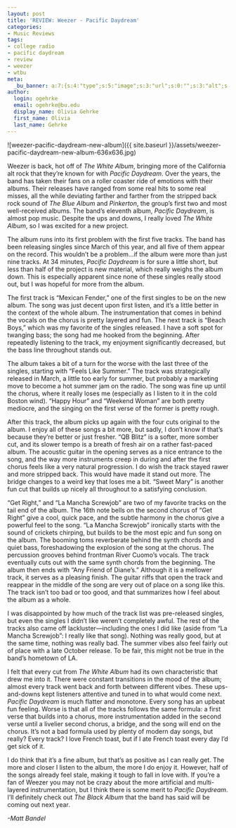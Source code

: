 ```yaml
---
layout: post
title: 'REVIEW: Weezer - Pacific Daydream'
categories:
- Music Reviews
tags:
- college radio
- pacific daydream
- review
- weezer
- wtbu
meta:
  _bu_banner: a:7:{s:4:"type";s:5:"image";s:3:"url";s:0:"";s:3:"alt";s:0:"";s:7:"post_id";s:0:"";s:4:"html";s:0:"";s:8:"position";s:12:"contentWidth";s:7:"caption";s:0:"";}
author:
  login: ogehrke
  email: ogehrke@bu.edu
  display_name: Olivia Gehrke
  first_name: Olivia
  last_name: Gehrke
---
```

![weezer-pacific-daydream-new-album]({{ site.baseurl }}/assets/weezer-pacific-daydream-new-album-636x636.jpg)

Weezer is back, hot off of _The White Album_, bringing more of the California alt rock that they’re known for with _Pacific Daydream_. Over the years, the band has taken their fans on a roller coaster ride of emotions with their albums. Their releases have ranged from some real hits to some real misses, all the while deviating farther and farther from the stripped back rock sound of _The Blue Album_ and _Pinkerton_, the group’s first two and most well-received albums. The band’s eleventh album, _Pacific Daydream_, is almost pop music. Despite the ups and downs, I really loved _The White Album_, so I was excited for a new project.

The album runs into its first problem with the first five tracks. The band has been releasing singles since March of this year, and all five of them appear on the record. This wouldn’t be a problem…if the album were more than just nine tracks. At 34 minutes, _Pacific Daydream_ is for sure a little short, but less than half of the project is new material, which really weighs the album down. This is especially apparent since none of these singles really stood out, but I was hopeful for more from the album.

The first track is “Mexican Fender,” one of the first singles to be on the new album. The song was just decent upon first listen, and it’s a little better in the context of the whole album. The instrumentation that comes in behind the vocals on the chorus is pretty layered and fun. The next track is “Beach Boys,” which was my favorite of the singles released. I have a soft spot for twanging bass; the song had me hooked from the beginning. After repeatedly listening to the track, my enjoyment significantly decreased, but the bass line throughout stands out.

The album takes a bit of a turn for the worse with the last three of the singles, starting with “Feels Like Summer.” The track was strategically released in March, a little too early for summer, but probably a marketing move to become a hot summer jam on the radio. The song was fine up until the chorus, where it really loses me (especially as I listen to it in the cold Boston wind). “Happy Hour” and “Weekend Woman” are both pretty mediocre, and the singing on the first verse of the former is pretty rough.

After this track, the album picks up again with the four cuts original to the album. I enjoy all of these songs a bit more, but sadly, I don’t know if that’s because they’re better or just fresher. “QB Blitz” is a softer, more somber cut, and its slower tempo is a breath of fresh air on a rather fast-paced album. The acoustic guitar in the opening serves as a nice entrance to the song, and the way more instruments creep in during and after the first chorus feels like a very natural progression. I do wish the track stayed rawer and more stripped back. This would have made it stand out more. The bridge changes to a weird key that loses me a bit. “Sweet Mary” is another fun cut that builds up nicely all throughout to a satisfying conclusion.

“Get Right,” and “La Mancha Screwjob” are two of my favorite tracks on the tail end of the album. The 16th note bells on the second chorus of “Get Right” give a cool, quick pace, and the subtle harmony in the chorus give a powerful feel to the song. “La Mancha Screwjob” ironically starts with the sound of crickets chirping, but builds to be the most epic and fun song on the album. The booming toms reverberate behind the synth chords and quiet bass, foreshadowing the explosion of the song at the chorus. The percussion grooves behind frontman River Cuomo’s vocals. The track eventually cuts out with the same synth chords from the beginning. The album then ends with “Any Friend of Diane’s.” Although it is a mellower track, it serves as a pleasing finish. The guitar riffs that open the track and reappear in the middle of the song are very out of place on a song like this. The track isn’t too bad or too good, and that summarizes how I feel about the album as a whole.

I was disappointed by how much of the track list was pre-released singles, but even the singles I didn’t like weren’t completely awful. The rest of the tracks also came off lackluster—including the ones I did like (aside from “La Mancha Screwjob”: I really like that song). Nothing was really good, but at the same time, nothing was really bad. The summer vibes also feel fairly out of place with a late October release. To be fair, this might not be true in the band’s hometown of LA.

I felt that every cut from _The White Album_ had its own characteristic that drew me into it. There were constant transitions in the mood of the album; almost every track went back and forth between different vibes. These ups-and-downs kept listeners attentive and tuned in to what would come next. _Pacific Daydream_ is much flatter and monotone. Every song has an upbeat fun feeling. Worse is that all of the tracks follows the same formula: a first verse that builds into a chorus, more instrumentation added in the second verse until a livelier second chorus, a bridge, and the song will end on the chorus. It’s not a bad formula used by plenty of modern day songs, but really? Every track? I love French toast, but if I ate French toast every day I’d get sick of it.

I do think that it’s a fine album, but that’s as positive as I can really get. The more and closer I listen to the album, the more I do enjoy it. However, half of the songs already feel stale, making it tough to fall in love with. If you’re a fan of Weezer you may not be crazy about the more artificial and multi-layered instrumentation, but I think there is some merit to _Pacific Daydream_. I’ll definitely check out _The Black Album_ that the band has said will be coming out next year.

_\-Matt Bandel_